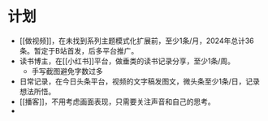 # 计划
- [[做视频]]，在未找到系列主题模式化扩展前，至少1条/月，2024年总计36条。暂定于B站首发，后多平台推广。
- 读书博主，在[[小红书]]平台，做垂类的读书记录分享，至少1条/周。
	- 手写截图避免字数过多
- 日常记录，在今日头条平台，视频的文字稿发图文，微头条至少1条/日，记录想法所悟。
- [[播客]]，不用考虑画面表现，只需要关注声音和自己的思考。
-